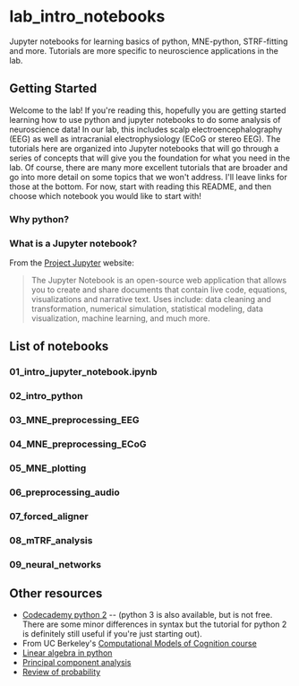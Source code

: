 # lab_intro_notebooks
Jupyter notebooks for learning basics of python, MNE-python, STRF-fitting and more. Tutorials are more specific to neuroscience applications in the lab.

## Getting Started
Welcome to the lab! If you're reading this, hopefully you are getting started learning how to use python and jupyter notebooks to do some analysis of neuroscience data! In our lab, this includes scalp electroencephalography (EEG) as well as intracranial electrophysiology (ECoG or stereo EEG). The tutorials here are organized into Jupyter notebooks that will go through a series of concepts that will give you the foundation for what you need in the lab. Of course, there are many more excellent tutorials that are broader and go into more detail on some topics that we won't address. I'll leave links for those at the bottom. For now, start with reading this README, and then choose which notebook you would like to start with!

### Why python?

### What is a Jupyter notebook?
From the [Project Jupyter](https://jupyter.org) website: 
> The Jupyter Notebook is an open-source web application that allows you to create and share documents that contain live code, equations, visualizations and narrative text. Uses include: data cleaning and transformation, numerical simulation, statistical modeling, data visualization, machine learning, and much more.

## List of notebooks
### 01_intro_jupyter_notebook.ipynb

### 02_intro_python

### 03_MNE_preprocessing_EEG

### 04_MNE_preprocessing_ECoG

### 05_MNE_plotting

### 06_preprocessing_audio

### 07_forced_aligner

### 08_mTRF_analysis

### 09_neural_networks

## Other resources
* [Codecademy python 2](https://www.codecademy.com/learn/learn-python) -- (python 3 is also available, but is not free. There are some minor differences in syntax but the tutorial for python 2 is definitely still useful if you're just starting out).
* From UC Berkeley's [Computational Models of Cognition course](https://github.com/compmodels)
* [Linear algebra in python](https://github.com/compmodels/problem-sets/blob/master/linear_algebra_review/Linear%20Algebra%20in%20Python.ipynb)
* [Principal component analysis](https://github.com/compmodels/problem-sets/blob/master/pca_demo/PCA%20Demo.ipynb)
* [Review of probability](https://github.com/compmodels/problem-sets/tree/master/probability_review)
